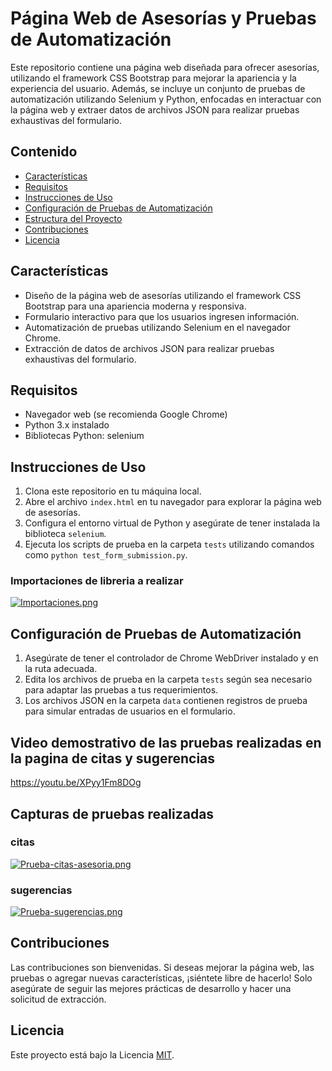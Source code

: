 # Página Web de Asesorías y Pruebas de Automatización

Este repositorio contiene una página web diseñada para ofrecer asesorías, utilizando el framework CSS Bootstrap para mejorar la apariencia y la experiencia del usuario. Además, se incluye un conjunto de pruebas de automatización utilizando Selenium y Python, enfocadas en interactuar con la página web y extraer datos de archivos JSON para realizar pruebas exhaustivas del formulario.

## Contenido

- [Características](#características)
- [Requisitos](#requisitos)
- [Instrucciones de Uso](#instrucciones-de-uso)
- [Configuración de Pruebas de Automatización](#configuración-de-pruebas-de-automatización)
- [Estructura del Proyecto](#estructura-del-proyecto)
- [Contribuciones](#contribuciones)
- [Licencia](#licencia)

## Características

- Diseño de la página web de asesorías utilizando el framework CSS Bootstrap para una apariencia moderna y responsiva.
- Formulario interactivo para que los usuarios ingresen información.
- Automatización de pruebas utilizando Selenium en el navegador Chrome.
- Extracción de datos de archivos JSON para realizar pruebas exhaustivas del formulario.

## Requisitos

- Navegador web (se recomienda Google Chrome)
- Python 3.x instalado
- Bibliotecas Python: selenium

## Instrucciones de Uso

1. Clona este repositorio en tu máquina local.
2. Abre el archivo `index.html` en tu navegador para explorar la página web de asesorías.
3. Configura el entorno virtual de Python y asegúrate de tener instalada la biblioteca `selenium`.
4. Ejecuta los scripts de prueba en la carpeta `tests` utilizando comandos como `python test_form_submission.py`.

### Importaciones de libreria a realizar
[![Importaciones.png](https://i.postimg.cc/7LWZjyGh/Importaciones.png)](https://postimg.cc/SXc4z3Gb)

## Configuración de Pruebas de Automatización

1. Asegúrate de tener el controlador de Chrome WebDriver instalado y en la ruta adecuada.
2. Edita los archivos de prueba en la carpeta `tests` según sea necesario para adaptar las pruebas a tus requerimientos.
3. Los archivos JSON en la carpeta `data` contienen registros de prueba para simular entradas de usuarios en el formulario.

## Video demostrativo de las pruebas realizadas en la pagina de citas y sugerencias
https://youtu.be/XPyy1Fm8DOg

## Capturas de pruebas realizadas
### citas
[![Prueba-citas-asesoria.png](https://i.postimg.cc/667YkVSp/Prueba-citas-asesoria.png)](https://postimg.cc/vDsr9nbJ)
### sugerencias
[![Prueba-sugerencias.png](https://i.postimg.cc/85fzSnMH/Prueba-sugerencias.png)](https://postimg.cc/CBYgC7vB)

## Contribuciones

Las contribuciones son bienvenidas. Si deseas mejorar la página web, las pruebas o agregar nuevas características, ¡siéntete libre de hacerlo! Solo asegúrate de seguir las mejores prácticas de desarrollo y hacer una solicitud de extracción.

## Licencia

Este proyecto está bajo la Licencia [MIT](LICENSE).
